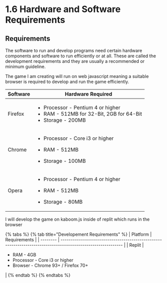 # 1.6 Hardware and Software Requirements

## Requirements

The software to run and develop programs need certain hardware components and software to run efficiently or at all. These are called the development requirements and they are usually a recommended or minimum guideline.

The game I am creating will run on web javascript meaning a suitable browser is required to develop and run the game efficiently.

| Software | Hardware Required                                                                                                         |
| -------- | ------------------------------------------------------------------------------------------------------------------------- |
| Firefox  | <ul><li>Processor - Pentium 4 or higher </li><li>RAM - 512MB for 32-Bit, 2GB for 64-Bit</li><li>Storage - 200MB</li></ul> |
| Chrome   | <p></p><ul><li>Processor - Core i3 or higher </li></ul><ul><li>RAM - 512MB</li></ul><ul><li>Storage - 100MB</li></ul>     |
| Opera    | <p></p><ul><li>Processor - Pentium 4 or higher </li></ul><ul><li>RAM - 512MB</li></ul><ul><li>Storage - 80MB</li></ul>    |



I will develop the game on kaboom.js inside of replit which runs in the browser

{% tabs %}
{% tab title="Developement Requirements" %}
| Platform | Requirements                                                                                                 |
| -------- | ------------------------------------------------------------------------------------------------------------ |
| Replit   | <ul><li>RAM - 4GB</li><li>Processor - Core i3 or higher</li><li>Browser - Chrome 93+ / Firefox 70+</li></ul> |
{% endtab %}
{% endtabs %}
